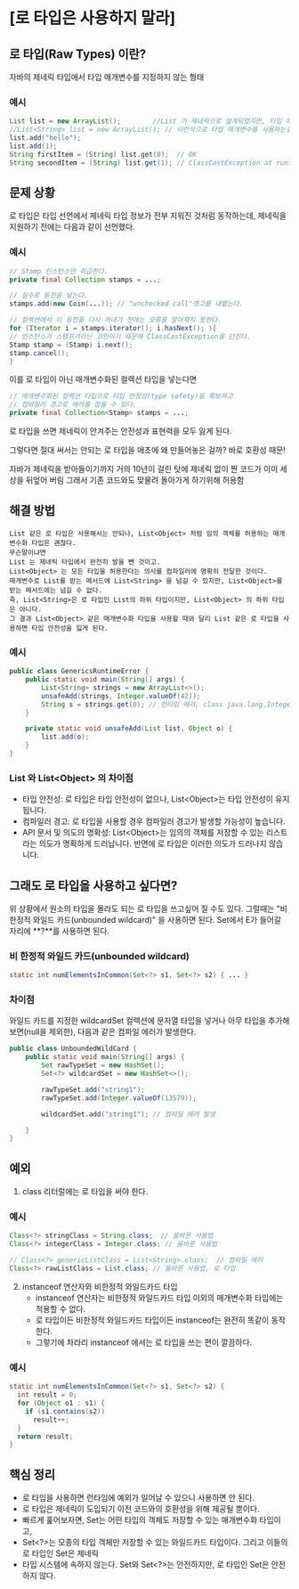 # [로 타입은 사용하지 말라]
## 로 타입(Raw Types) 이란?
자바의 제네릭 타입에서 타입 매개변수를 지정하지 않는 형태
### 예시
```JAVA
List list = new ArrayList();        //List 가 제네릭으로 설계되었지만, 타입 매개변수를 사용하지 않음
//List<String> list = new ArrayList(); // 이런식으로 타입 매개변수를 사용하는걸 매개변수화 타입(Parameterized type) 이라고 한다.
list.add("hello");
list.add(1);
String firstItem = (String) list.get(0);  // OK
String secondItem = (String) list.get(1); // ClassCastException at runtime
```

## 문제 상황
로 타입은 타입 선언에서 제네릭 타입 정보가 전부 지워진 것처럼 동작하는데,
제네릭을 지원하기 전에는 다음과 같이 선언했다.

### 예시
```JAVA
// Stamp 인스턴스만 취급한다.
private final Collection stamps = ...;

// 실수로 동전을 넣는다.
stamps.add(new Coin(...)); // "unchecked call"경고를 내뱉는다.

// 컬렉션에서 이 동전을 다시 꺼내기 전에는 오류를 알아채지 못한다.
for (Iterator i = stamps.iterator(); i.hasNext(); ){
// 인스턴스가 스탬프가아닌 코인이기 때문에 ClassCastException을 던진다.
Stamp stamp = (Stamp) i.next();
stamp.cancel();
}
```

이를 로 타입이 아닌 매개변수화된 컬렉션 타입을 넣는다면
```JAVA
// 매개변수화된 컬렉션 타입으로 타입 안정성(type safety)을 확보하고
// 컴바일러 경고로 에러를 잡을 수 있다.
private final Collection<Stamp> stamps = ...;
```

로 타입을 쓰면 제네릭이 안겨주는 안전성과 표현력을 모두 잃게 된다.

그렇다면 절대 써서는 안되는 로 타입을 애초에 왜 만들어놓은 걸까? 
바로 호환성 때문!

자바가 제네릭을 받아들이기까지 거의 10년이 걸린 탓에 제네릭 없이 짠 코드가 이미 세상을 뒤엎어 버림
그래서 기존 코드와도 맞물려 돌아가게 하기위해 허용함

## 해결 방법
    List 같은 로 타입은 사용해서는 안되나, List<Object> 처럼 임의 객체를 허용하는 매개변수화 타입은 괜찮다.
    무슨말이냐면
    List 는 제네릭 타입에서 완전히 발을 뺀 것이고.
    List<Object> 는 모든 타입을 허용한다는 의사를 컴파일러에 명확히 전달한 것이다.
    매개변수로 List를 받는 메서드에 List<String> 을 넘길 수 있지만, List<Object>를 받는 메서드에는 넘길 수 없다.
    죽, List<String>은 로 타입인 List의 하위 타입이지만, List<Object> 의 하위 타입은 아니다.
    그 결과 List<Object> 같은 매개변수화 타입을 사용할 때와 달리 List 같은 로 타입을 사용하면 타입 안전성을 잃게 된다.

### 예시
```JAVA
public class GenericsRuntimeError {
	public static void main(String[] args) {
		List<String> strings = new ArrayList<>();
		unsafeAdd(strings, Integer.valueOf(42));
		String s = strings.get(0); // 런타임 에러, class java.lang.Integer cannot be cast to class java.lang.String
	}

	private static void unsafeAdd(List list, Object o) {
		list.add(o);
	}
}
```
### List 와 List\<Object\> 의 차이점
- 타입 안전성: 로 타입은 타입 안전성이 없으나, List\<Object\>는 타입 안전성이 유지됩니다. 
- 컴파일러 경고: 로 타입을 사용할 경우 컴파일러 경고가 발생할 가능성이 높습니다.
- API 문서 및 의도의 명확성: List\<Object\>는 임의의 객체를 저장할 수 있는 리스트 라는 의도가 명확하게 드러납니다. 반면에 로 타입은 이러한 의도가 드러나지 않습니다.

## 그래도 로 타입을 사용하고 싶다면?
위 상황에서 원소의 타입을 몰라도 되는 로 타입을 쓰고싶어 질 수도 있다. 그럴때는 "비 한정적 와일드 카드(unbounded wildcard)" 을 사용하면 된다.
Set<E>에서 E가 들어갈 자리에 **?**를 사용하면 된다.
### 비 한정적 와일드 카드(unbounded wildcard)
```JAVA
static int numElementsInCommon(Set<?> s1, Set<?> s2) { ... }
```
### 차이점
와일드 카드를 지정한 wildcardSet 컬렉션에 문자열 타입을 넣거나 아무 타입을 추가해보면(null을 제외한), 다음과 같은 컴파일 에러가 발생한다.


```JAVA
public class UnboundedWildCard {
	public static void main(String[] args) {
		Set rawTypeSet = new HashSet();
		Set<?> wildcardSet = new HashSet<>();

		rawTypeSet.add("string1");
		rawTypeSet.add(Integer.valueOf(13579));

		wildcardSet.add("string1"); // 컴파일 에러 발생

	}
}
```
## 예외
1. class 리터럴에는 로 타입을 써야 한다.
### 예시
```JAVA
Class<?> stringClass = String.class;  // 올바른 사용법
Class<?> integerClass = Integer.class; // 올바른 사용법

// Class<?> genericListClass = List<String>.class;  // 컴파일 에러
Class<?> rawListClass = List.class; // 올바른 사용법, 로 타입
```
2. instanceof 연산자와 비한정적 와일드카드 타입
    - instanceof 연산자는 비한정적 와일드카드 타입 이외의 매개변수화 타입에는 적용할 수 없다.
    - 로 타입이든 비한정적 와일드카드 타입이든 instanceof는 완전히 똑같이 동작한다.
    - 그렇기에 차라리 instanceof 에서는 로 타입을 쓰는 편이 깔끔하다.

### 예시
```JAVA
static int numElementsInCommon(Set<?> s1, Set<?> s2) {
  int result = 0;
  for (Object o1 : s1) {
    if (s1.contains(s2))
      result++;
  }
  return result;
}
```

## 핵심 정리
- 로 타입을 사용하면 런타임에 예외가 일어날 수 있으니 사용하면 안 된다.  
- 로 타입은 제네릭이 도입되기 이전 코드와의 호환성을 위해 제공될 뿐이다.  
- 빠르게 훑어보자면, Set<Object>는 어떤 타입의 객체도 저장할 수 있는 매개변수화 타입이고,  
- Set<?>는 모종의 타입 객체만 저장할 수 있는 와일드카드 타입이다. 그리고 이들의 로 타입인 Set은 제네릭  
- 타입 시스템에 속하지 않는다. Set<Object>와 Set<?>는 안전하지만, 로 타입인 Set은 안전하지 않다.  